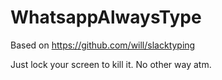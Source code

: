 # WhatsappAlwaysType
Based on https://github.com/will/slacktyping

Just lock your screen to kill it. No other way atm.
